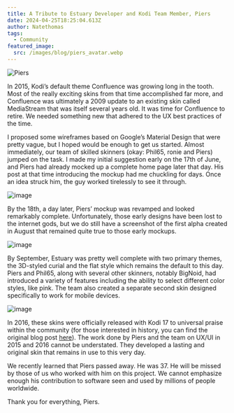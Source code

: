 ```yaml
---
title: A Tribute to Estuary Developer and Kodi Team Member, Piers
date: 2024-04-25T18:25:04.613Z
author: Natethomas
tags:
  - Community
featured_image:
  src: /images/blog/piers_avatar.webp
---
```

![Piers](https://github.com/xbmc/blog/assets/6093716/497b4877-caf1-4b51-9cde-293c05faabca)

In 2015, Kodi’s default theme Confluence was growing long in the tooth. Most of the really exciting skins from that time accomplished far more, and Confluence was ultimately a 2009 update to an existing skin called MediaStream that was itself several years old. It was time for Confluence to retire. We needed something new that adhered to the UX best practices of the time. 

I proposed some wireframes based on Google’s Material Design that were pretty vague, but I hoped would be enough to get us started. Almost immediately, our team of skilled skinners (okay: Phil65, ronie and Piers) jumped on the task. I made my initial suggestion early on the 17th of June, and Piers had already mocked up a complete home page later that day. His post at that time introducing the mockup had me chuckling for days. Once an idea struck him, the guy worked tirelessly to see it through.

![image](https://github.com/xbmc/blog/assets/6093716/98299fae-1eb8-43ce-8e10-6fb483d96fee)

By the 18th, a day later, Piers’ mockup was revamped and looked remarkably complete. Unfortunately, those early designs have been lost to the internet gods, but we do still have a screenshot of the first alpha created in August that remained quite true to those early mockups. 

![image](https://github.com/xbmc/blog/assets/6093716/97113254-a826-403c-9a03-f7a6c1483cac)

By September, Estuary was pretty well complete with two primary themes, the 3D-styled curial and the flat style which remains the default to this day. Piers and Phil65, along with several other skinners, notably BigNoid, had introduced a variety of features including the ability to select different color styles, like pink. The team also created a separate second skin designed specifically to work for mobile devices. 

![image](https://github.com/xbmc/blog/assets/6093716/6fa5a83d-ff69-4709-9a2e-e8550bf462e9)

In 2016, these skins were officially released with Kodi 17 to universal praise within the community (for those interested in history, you can find the original blog post [here](https://kodi.tv/article/brand-new-look-future-kodi-versions/)). The work done by Piers and the team on UX/UI in 2015 and 2016 cannot be understated. They developed a lasting and original skin that remains in use to this very day. 

We recently learned that Piers passed away. He was 37. He will be missed by those of us who worked with him on this project. We cannot emphasize enough his contribution to software seen and used by millions of people worldwide. 

Thank you for everything, Piers.